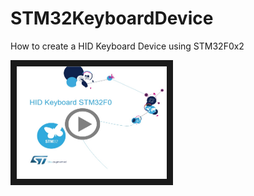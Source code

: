 # STM32KeyboardDevice
How to create a HID Keyboard Device using STM32F0x2

<a href="https://youtu.be/DGWd3hGHc0k" target="_blank"><img src="https://github.com/Montanari9/STM32KeyboardDevice/blob/master/HIDKeyboard.jpg" 
alt="IMAGE ALT TEXT HERE" width="240" height="180" border="10" /></a>
